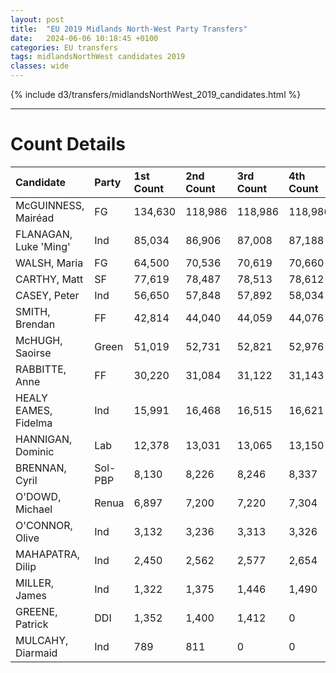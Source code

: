```yaml
---
layout: post
title:  "EU 2019 Midlands North-West Party Transfers"
date:   2024-06-06 10:18:45 +0100
categories: EU transfers
tags: midlandsNorthWest candidates 2019
classes: wide
---
```


{% include d3/transfers/midlandsNorthWest_2019_candidates.html %}

<hr>

# Count Details

| Candidate             | Party   | 1st Count   | 2nd Count   | 3rd Count   | 4th Count   | 5th Count   | 6th Count   | 7th Count   | 8th Count   | 9th Count   | 10th Count   | 11th Count   | 12th Count   | 13th Count   |
|:----------------------|:--------|:------------|:------------|:------------|:------------|:------------|:------------|:------------|:------------|:------------|:-------------|:-------------|:-------------|:-------------|
| McGUINNESS, Mairéad   | FG      | 134,630     | 118,986     | 118,986     | 118,986     | 118,986     | 118,986     | 118,986     | 118,986     | 118,986     | 118,986      | 118,986      | 118,986      | 118,986      |
| FLANAGAN, Luke 'Ming' | Ind     | 85,034      | 86,906      | 87,008      | 87,188      | 87,333      | 87,964      | 88,543      | 90,187      | 91,747      | 94,353       | 97,319       | 112,760      | 121,824      |
| WALSH, Maria          | FG      | 64,500      | 70,536      | 70,619      | 70,660      | 70,731      | 71,425      | 71,793      | 72,265      | 74,116      | 76,056       | 80,338       | 96,163       | 107,198      |
| CARTHY, Matt          | SF      | 77,619      | 78,487      | 78,513      | 78,612      | 78,653      | 79,028      | 79,437      | 81,544      | 82,921      | 83,851       | 84,825       | 91,396       | 98,732       |
| CASEY, Peter          | Ind     | 56,650      | 57,848      | 57,892      | 58,034      | 58,212      | 58,602      | 59,635      | 60,759      | 61,616      | 64,690       | 66,565       | 69,923       | 78,362       |
| SMITH, Brendan        | FF      | 42,814      | 44,040      | 44,059      | 44,076      | 44,130      | 44,255      | 44,692      | 44,836      | 45,235      | 46,820       | 64,532       | 68,677       | 0            |
| McHUGH, Saoirse       | Green   | 51,019      | 52,731      | 52,821      | 52,976      | 53,068      | 53,966      | 54,548      | 55,455      | 58,612      | 60,748       | 61,927       | 0            | 0            |
| RABBITTE, Anne        | FF      | 30,220      | 31,084      | 31,122      | 31,143      | 31,198      | 31,471      | 31,893      | 32,041      | 32,714      | 34,610       | 0            | 0            | 0            |
| HEALY EAMES, Fidelma  | Ind     | 15,991      | 16,468      | 16,515      | 16,621      | 16,764      | 17,590      | 19,312      | 19,694      | 20,410      | 0            | 0            | 0            | 0            |
| HANNIGAN, Dominic     | Lab     | 12,378      | 13,031      | 13,065      | 13,150      | 13,197      | 13,408      | 13,723      | 14,089      | 0           | 0            | 0            | 0            | 0            |
| BRENNAN, Cyril        | Sol-PBP | 8,130       | 8,226       | 8,246       | 8,337       | 8,365       | 8,553       | 8,699       | 0           | 0           | 0            | 0            | 0            | 0            |
| O'DOWD, Michael       | Renua   | 6,897       | 7,200       | 7,220       | 7,304       | 7,445       | 7,677       | 0           | 0           | 0           | 0            | 0            | 0            | 0            |
| O'CONNOR, Olive       | Ind     | 3,132       | 3,236       | 3,313       | 3,326       | 3,477       | 0           | 0           | 0           | 0           | 0            | 0            | 0            | 0            |
| MAHAPATRA, Dilip      | Ind     | 2,450       | 2,562       | 2,577       | 2,654       | 2,694       | 0           | 0           | 0           | 0           | 0            | 0            | 0            | 0            |
| MILLER, James         | Ind     | 1,322       | 1,375       | 1,446       | 1,490       | 0           | 0           | 0           | 0           | 0           | 0            | 0            | 0            | 0            |
| GREENE, Patrick       | DDI     | 1,352       | 1,400       | 1,412       | 0           | 0           | 0           | 0           | 0           | 0           | 0            | 0            | 0            | 0            |
| MULCAHY, Diarmaid     | Ind     | 789         | 811         | 0           | 0           | 0           | 0           | 0           | 0           | 0           | 0            | 0            | 0            | 0            |